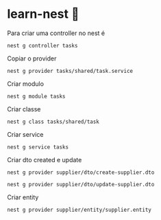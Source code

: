 # learn-nest :rocket:
Para criar uma controller no nest é 
```
nest g controller tasks
```
Copiar o provider
```
nest g provider tasks/shared/task.service
```
Criar modulo
```
nest g module tasks
```
Criar classe
```
nest g class tasks/shared/task
```
Criar service
```
nest g service tasks
```
Criar dto created e update
```
nest g provider supplier/dto/create-supplier.dto
```
```
nest g provider supplier/dto/update-supplier.dto
```
Criar entity
```
nest g provider supplier/entity/supplier.entity
```
